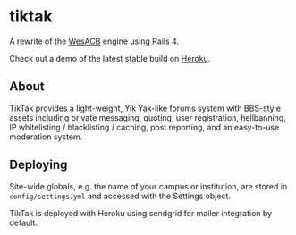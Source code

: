 # tiktak

A rewrite of the [WesACB](http://wesacb.net/) engine using Rails 4.

Check out a demo of the latest stable build on
[Heroku](http://acb-api.herokuapp.com/).

## About

TikTak provides a light-weight, Yik Yak-like forums system with
BBS-style assets including private messaging, quoting, user registration,
hellbanning, IP whitelisting / blacklisting / caching, post reporting,
and an easy-to-use moderation system.

## Deploying

Site-wide globals, e.g. the name of your campus or institution, are
stored in `config/settings.yml` and accessed with the Settings object.

TikTak is deployed with Heroku using sendgrid for mailer integration
by default.
